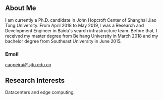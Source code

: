 ## About Me

I am currently a Ph.D. candidate in John Hopcroft Center of Shanghai Jiao Tong University. From April 2018 to May 2019, I was a Research and Development Engineer in Baidu's search infrastructure team. Before that, I received my master degree from Beihang University in March 2018 and my bachelor degree from Southeast University in June 2015. 

### Email
caopeirui@sjtu.edu.cn

## Research Interests 
Datacenters and edge computing.

